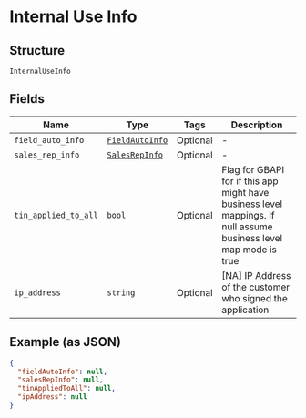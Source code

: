 
# Internal Use Info

## Structure

`InternalUseInfo`

## Fields

| Name | Type | Tags | Description |
|  --- | --- | --- | --- |
| `field_auto_info` | [`FieldAutoInfo`](../../doc/models/field-auto-info.md) | Optional | - |
| `sales_rep_info` | [`SalesRepInfo`](../../doc/models/sales-rep-info.md) | Optional | - |
| `tin_applied_to_all` | `bool` | Optional | Flag for GBAPI for if this app might have business level mappings.  If null assume business level map mode is true |
| `ip_address` | `string` | Optional | [NA] IP Address of the customer who signed the application |

## Example (as JSON)

```json
{
  "fieldAutoInfo": null,
  "salesRepInfo": null,
  "tinAppliedToAll": null,
  "ipAddress": null
}
```

